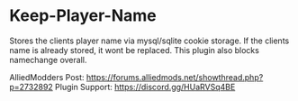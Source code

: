 # Keep-Player-Name
Stores the clients player name via mysql/sqlite cookie storage. If the clients name is already stored, it wont be replaced. This plugin also blocks namechange overall.

AlliedModders Post: https://forums.alliedmods.net/showthread.php?p=2732892
Plugin Support: https://discord.gg/HUaRVSq4BE
